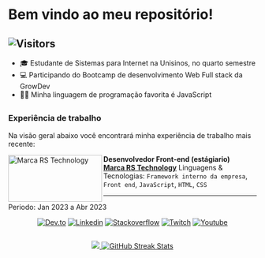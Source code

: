  # Bem vindo ao meu repositório!

 ##  ![Visitors](https://visitor-badge.glitch.me/badge?page_id=jonas-amilton&left_color=green&right_color=red)

<ul>
  <li>🎓 Estudante de Sistemas para Internet na Unisinos, no quarto semestre</li>
  <li>💻 Participando do Bootcamp de desenvolvimento Web Full stack da GrowDev</li>
  <li>🧑‍💻 Minha linguagem de programação favorita é JavaScript</li>
</ul>

 ##

### Experiência de trabalho
Na visão geral abaixo você encontrará minha experiência de trabalho mais recente:

[<img align="left" height="95px" width="190px" alt="Marca RS Technology" src="https://www.marcars.com.br/templates/img/logo-marca-rs.png"/>](https://rocketseat.com.br/)

**Desenvolvedor Front-end (estágiario)** \
[**Marca RS Technology**](https://www.marcars.com.br/)
Linguagens & Tecnologias: `Framework interno da empresa`, `Front end`, `JavaScript`, `HTML`, `CSS`
<hr>
Periodo: Jan 2023 a Abr 2023
<br/>

<div align="center"> 
 
 <a href="https://dev.to/jonasamilton" target="_blank"><img src="https://img.shields.io/badge/dev.to-0A0A0A?style=for-the-flat&logo=dev.to&logoColor=white" alt="Dev.to" /></a>
  <a href="https://www.linkedin.com/in/jonas-ag-silva/" target="_blank"><img src="https://img.shields.io/badge/LinkedIn-blue?style=flat&logo=linkedin&labelColor=blue" alt="Linkedin" /></a>
 <a href="https://stackoverflow.com/users/20708881/jonas-silva" target="_blank"><img src="https://img.shields.io/badge/Stack_Overflow-FE7A16?style=for-the-flat&logo=stack-overflow&logoColor=white" alt="Stackoverflow" /></a>
 <a href="https://www.twitch.tv/techjonas" target="_blank"><img src="https://img.shields.io/badge/Twitch-9146FF?style=for-the-flat&logo=twitch&logoColor=white" alt="Twitch" /></a>
 <a href="https://www.youtube.com/channel/UCENSb4uzt2RI-N-JKk6CMjw" target="_blank"><img src="https://img.shields.io/badge/YouTube-FF0000?style=for-the-flat&logo=youtube&logoColor=white" alt="Youtube" /></a>
 
</div>

##

<div align="center">
<a href="https://github.com/jonas-amilton">
<img src="https://github-readme-stats.vercel.app/api/top-langs/?username=jonas-amilton&layout=compact&langs_count=7&theme=radical"/>
<img src="https://github-readme-streak-stats.herokuapp.com/?user=jonas-amilton&theme=radical&date_format=j%20M%5B%20Y%5D&currStreakLabel=6FDA44&fire=6FDA44&ring=6FDA44" alt="GitHub Streak Stats"/>
</div>
